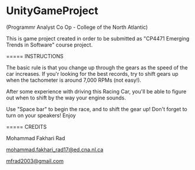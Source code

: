 # UnityGameProject
(Programmr Analyst Co Op - College of the North Atlantic)

This is game project created in order to be submitted as "CP4471 Emerging Trends in Software" course project.

===== INSTRUCTIONS

The basic rule is that you change up through the gears as the speed of the car increases.
If you'r looking for the best records, try to shift gears up when the tachometer is around 7,000 RPMs (not easy!).

After some experience with driving this Racing Car, you'll be able to figure out when to shift by the way your engine sounds.

Use "Space bar" to begin the race, and to shift the gear up!
Don't forget to turn on your speakers! Enjoy

===== CREDITS

Mohammad Fakhari Rad

mohammad.fakhari_rad17@ed.cna.nl.ca

mfrad2003@gmail.com




